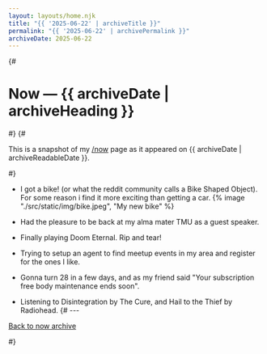 ```yaml
---
layout: layouts/home.njk
title: "{{ '2025-06-22' | archiveTitle }}"
permalink: "{{ '2025-06-22' | archivePermalink }}"
archiveDate: 2025-06-22
---
```


{# <h1>Now — {{ archiveDate | archiveHeading }}</h1> #}
{# <p>This is a snapshot of my <a href="/now/">/now</a> page as it appeared on {{ archiveDate | archiveReadableDate }}.</p> #}

- I got a bike! (or what the reddit community calls a Bike Shaped Object). For some reason i find it more exciting than getting a car.
{% image "./src/static/img/bike.jpeg", "My new bike" %}

- Had the pleasure to be back at my alma mater TMU as a guest speaker.
- Finally playing Doom Eternal. Rip and tear!
- Trying to setup an agent to find meetup events in my area and register for the ones I like.
- Gonna turn 28 in a few days, and as my friend said "Your subscription free body maintenance ends soon".
- Listening to Disintegration by The Cure, and Hail to the Thief by Radiohead.
{# ---
<p><a href="/now/archive/">Back to now archive</a></p> #}
